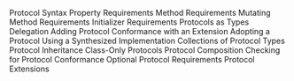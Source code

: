 Protocol Syntax
Property Requirements
Method Requirements
Mutating Method Requirements
Initializer Requirements
Protocols as Types
Delegation
Adding Protocol Conformance with an Extension
Adopting a Protocol Using a Synthesized Implementation
Collections of Protocol Types
Protocol Inheritance
Class-Only Protocols
Protocol Composition
Checking for Protocol Conformance
Optional Protocol Requirements
Protocol Extensions
